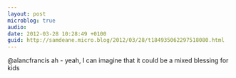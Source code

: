 ```yaml
---
layout: post
microblog: true
audio: 
date: 2012-03-28 10:28:49 +0100
guid: http://samdeane.micro.blog/2012/03/28/t184935062297518080.html
---
```

@alancfrancis ah - yeah, I can imagine that it could be a mixed blessing for kids
